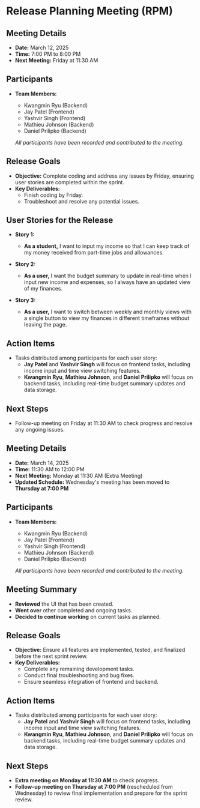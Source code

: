 # Release Planning Meeting (RPM)

## Meeting Details
- **Date:** March 12, 2025
- **Time:** 7:00 PM to 8:00 PM
- **Next Meeting:** Friday at 11:30 AM

## Participants
- **Team Members:**  
  - Kwangmin Ryu (Backend)
  - Jay Patel (Frontend)
  - Yashvir Singh (Frontend)
  - Mathieu Johnson (Backend)
  - Daniel Prilipko (Backend)
  
  *All participants have been recorded and contributed to the meeting.*

## Release Goals
- **Objective:** Complete coding and address any issues by Friday, ensuring user stories are completed within the sprint.
- **Key Deliverables:**
  - Finish coding by Friday.
  - Troubleshoot and resolve any potential issues.

## User Stories for the Release

- **Story 1:**
  - **As a student,** I want to input my income so that I can keep track of my money received from part-time jobs and allowances.

- **Story 2:**
  - **As a user,** I want the budget summary to update in real-time when I input new income and expenses, so I always have an updated view of my finances.

- **Story 3:**
  - **As a user,** I want to switch between weekly and monthly views with a single button to view my finances in different timeframes without leaving the page.

## Action Items
- Tasks distributed among participants for each user story:
  - **Jay Patel** and **Yashvir Singh** will focus on frontend tasks, including income input and time view switching features.
  - **Kwangmin Ryu**, **Mathieu Johnson**, and **Daniel Prilipko** will focus on backend tasks, including real-time budget summary updates and data storage.

## Next Steps
- Follow-up meeting on Friday at 11:30 AM to check progress and resolve any ongoing issues.

## Meeting Details  
- **Date:** March 14, 2025  
- **Time:** 11:30 AM to 12:00 PM  
- **Next Meeting:** Monday at 11:30 AM (Extra Meeting)  
- **Updated Schedule:** Wednesday's meeting has been moved to **Thursday at 7:00 PM**  

## Participants  
- **Team Members:**  
  - Kwangmin Ryu (Backend)  
  - Jay Patel (Frontend)  
  - Yashvir Singh (Frontend)  
  - Mathieu Johnson (Backend)  
  - Daniel Prilipko (Backend)  

  *All participants have been recorded and contributed to the meeting.*  

## Meeting Summary  
- **Reviewed** the UI that has been created.  
- **Went over** other completed and ongoing tasks.  
- **Decided to continue working** on current tasks as planned.  

## Release Goals  
- **Objective:** Ensure all features are implemented, tested, and finalized before the next sprint review.  
- **Key Deliverables:**  
  - Complete any remaining development tasks.  
  - Conduct final troubleshooting and bug fixes.  
  - Ensure seamless integration of frontend and backend.

## Action Items
- Tasks distributed among participants for each user story:
  - **Jay Patel** and **Yashvir Singh** will focus on frontend tasks, including income input and time view switching features.
  - **Kwangmin Ryu**, **Mathieu Johnson**, and **Daniel Prilipko** will focus on backend tasks, including real-time budget summary updates and data storage.

## Next Steps  
- **Extra meeting on Monday at 11:30 AM** to check progress.  
- **Follow-up meeting on Thursday at 7:00 PM** (rescheduled from Wednesday) to review final implementation and prepare for the sprint review.
